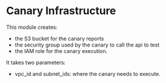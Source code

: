 # Canary Infrastructure
This module creates:  
* the S3 bucket for the canary reports  
* the security group used by the canary to call the api to test  
* the IAM role for the canary execution.  

It takes two parameters:  
* vpc_id and subnet_ids: where the canary needs to execute.  
  
